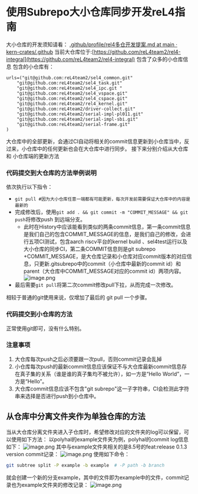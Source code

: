# 使用Subrepo大小仓库同步开发reL4指南
大小仓库的开发须知请看：
[.github/profile/rel4多仓开发提案.md at main · kern-crates/.github](https://github.com/kern-crates/.github/blob/main/profile/rel4%E5%A4%9A%E4%BB%93%E5%BC%80%E5%8F%91%E6%8F%90%E6%A1%88.md)
当前大仓库位于:[https://github.com/reL4team2/rel4-integral](https://github.com/reL4team2/rel4-integral) 包含了众多的小仓库信息
包含的小仓库有：
```
urls=("git@github.com:reL4team2/sel4_common.git"
    "git@github.com:reL4team2/sel4_task.git"
    "git@github.com:reL4team2/sel4_ipc.git "
    "git@github.com:reL4team2/sel4_vspace.git"
    "git@github.com:reL4team2/sel4_cspace.git"
    "git@github.com:reL4team2/rel4_kernel.git"
    "git@github.com:reL4team2/driver-collect.git"
    "git@github.com:reL4team2/serial-impl-pl011.git"
    "git@github.com:reL4team2/serial-impl-sbi.git"
    "git@github.com:reL4team2/serial-frame.git"
)
```
大仓库中的全部更新，会通过CI自动将相关的commit信息更新到小仓库当中，反过来，小仓库中的任何更新也会在大仓库中进行同步。
接下来分别介绍从大仓库 和 小仓库端的更新方法
### 代码提交到大仓库的方法举例说明
依次执行以下指令：

- `git pull #因为大小仓库任意一端都有可能更新，每次开发前需要保证大仓库中的内容是最新的 `
- 完成修改后，使用`git add . && git commit -m "COMMIT_MESSAGE" && git push`将修改push 到远端分支。
   - 此时在History中应该能看到类似的两条commit信息，第一条commit信息是我们自己的包含COMMIT_MESSAGE的信息，是我们自己的修改，会进行五项CI测试，包含aarch riscv平台的kernel build 、sel4test运行以及大小仓库的同步CI，第二条COMMIT信息则是git subrepo +COMMIT_MESSAGE，是大仓库记录和小仓库对应commit版本的对应信息，只更新.gitsubrepo中的commit（小仓库中最新的commit id）和parent（大仓库中COMMIT_MESSAGE对应的commit id）两项内容。![image.png](https://cdn.nlark.com/yuque/0/2024/png/2964023/1724037308030-325d7e3d-bb35-43cb-9fa5-c30d7311bcee.png#averageHue=%23fefefe&clientId=uab018d93-c46d-4&from=paste&height=175&id=u45e7f70a&originHeight=350&originWidth=3193&originalType=binary&ratio=2&rotation=0&showTitle=false&size=86143&status=done&style=none&taskId=u8957cc5c-38c6-4535-b1cf-5050627c0c4&title=&width=1596.5)
- 最后需要`git pull`将第二次commit修改pull下拉，从而完成一次修改。

相较于普通的git使用来说，仅增加了最后的 git pull 一个步骤。
### 代码提交到小仓库的方法
正常使用git即可，没有什么特别。
### 注意事项

1.  大仓库每次push之后必须要跟一次pull，否则commit记录会乱掉
2.  小仓库每次push的最新commit信息应该保证不与大仓库最新commit信息存在真子集的关系（谁是谁的真子集均不被允许），如一方是“Hello World”，一方是“Hello”。
3. 大仓库commit信息应该不包含"git subrepo"这一子字符串，CI会检测此字符串来选择是否进行push到小仓库中。
## 从仓库中分离文件夹作为单独仓库的方法
当从大仓库分离文件夹进入子仓库时，希望修改对应的文件夹的log可以保留，可以使用如下方法：
以polyhal的example文件夹为例，polyhal的commit log信息如下：
![image.png](https://cdn.nlark.com/yuque/0/2024/png/2964023/1724905895524-55eca1fa-689d-48d5-8e31-fba97285f3fb.png#averageHue=%23fefefe&clientId=u50755ceb-5e8e-4&from=paste&height=767&id=u91778817&originHeight=1533&originWidth=2157&originalType=binary&ratio=2&rotation=0&showTitle=false&size=216425&status=done&style=none&taskId=uaffc7ea9-09a9-4292-8052-d4e1cb321c3&title=&width=1078.5)
其中与example文件夹相关的是8.5号的feat:release 0.1.3 version commit记录：
![image.png](https://cdn.nlark.com/yuque/0/2024/png/2964023/1724905954966-f92081fa-6ba6-4b67-8555-3c1140b0f740.png#averageHue=%23dabd9e&clientId=u50755ceb-5e8e-4&from=paste&height=364&id=ue630f5c4&originHeight=728&originWidth=2587&originalType=binary&ratio=2&rotation=0&showTitle=false&size=91011&status=done&style=none&taskId=u7c62a80d-19c8-4b0f-b655-74b406ea76c&title=&width=1293.5)
使用如下命令：
```bash
git subtree split -P example -b example  # -P path -b branch
```
就会创建一个新的分支example，其中的文件即为example中的文件，commit记录也为example文件夹的修改记录：
![image.png](https://cdn.nlark.com/yuque/0/2024/png/2964023/1724906091780-03af445b-ac10-4686-8b5c-a9882f607f7f.png#averageHue=%23300a24&clientId=u50755ceb-5e8e-4&from=paste&height=460&id=u24fab75d&originHeight=919&originWidth=1998&originalType=binary&ratio=2&rotation=0&showTitle=false&size=285767&status=done&style=none&taskId=u5fc9ba79-1afa-4bce-9441-02d98e1439c&title=&width=999)
